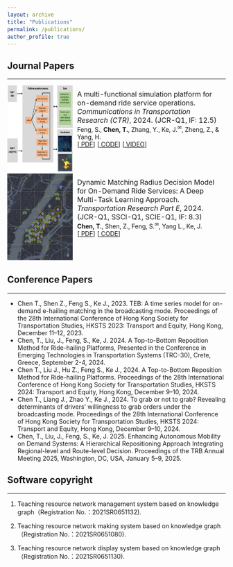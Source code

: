 ```yaml
---
layout: archive
title: "Publications"
permalink: /publications/
author_profile: true
---
```





## Journal Papers

<hr style="height:2px;border-width:0;color:gray;background-color:gray" />

<table style="width:100%;border:0px;border-spacing:0px;border-collapse:separate;margin-right:auto;margin-left:auto;"><tbody>


<tr onmouseout="font_stop()" onmouseover="font_start()" bgcolor="">
    <td style="padding: 0px; padding-bottom: 0px; width: 30%; vertical-align: middle;">
        <img src="/images/research/feng2023multi.png" width="200" height="200">
    </td>
    <td style="padding: 10px; padding-bottom: 0px; width: 70%; vertical-align: top;">
        <font size="3">  
            A multi-functional simulation platform for on-demand ride service operations.
            <em>Communications in Transportation Research (CTR)</em>, 2024. (JCR-Q1, IF: 12.5)
        </font>
        <br>
        Feng, S., <strong>Chen, T.</strong>, Zhang, Y., Ke, J.<sup>✉</sup>, Zheng, Z., & Yang, H.
        <br>
        [<a href="https://arxiv.org/pdf/2303.12336"><i class="fa fa-file-pdf-o" aria-hidden="true"></i> PDF</a>]
        [<a href="https://github.com/HKU-Smart-Mobility-Lab/Transportation_Simulator"><i class="fa fa-file-pdf-o" aria-hidden="true"></i> CODE</a>]
        [<a href="https://youtu.be/q25L7lr77ms"><i class="fa fa-file-pdf-o" aria-hidden="true"></i> VIDEO</a>]
        <br>
        <p></p>
    </td>
</tr>

<tr onmouseout="font_stop()" onmouseover="font_start()" bgcolor="">
  <td style="padding:0px;padding-bottom: 0px;width:30%;vertical-align:middle">
    <img src="/images/research/order-matching.jpg" width="200" height="200">
  </td>
  <td style="padding:10px;padding-bottom: 0px;width:70%;vertical-align:top">
    <font size=3>  
      Dynamic Matching Radius Decision Model for On-Demand Ride Services: A Deep Multi-Task Learning Approach.
      <em>Transportation Research Part E</em>, 2024. (JCR-Q1, SSCI-Q1, SCIE-Q1, IF: 8.3)
    </font>
    <br>
    <strong>Chen, T.</strong>, Shen, Z., Feng, S.<sup>✉</sup>, Yang L., Ke, J.
    <br>
    [<a href=""><i class="fa fa-file-pdf-o" aria-hidden="true"></i> PDF</a>]
    [<a href="https://github.com/HKU-Smart-Mobility-Lab/DL-MRD-Broadcasting"><i class="fa fa-file-pdf-o" aria-hidden="true"></i> CODE</a>]
    <br>
    <p></p>
  </td>
</tr>


</tbody>
</table>

## Conference Papers
<hr style="height:2px;border-width:0;color:gray;background-color:gray" />

- Chen T., Shen Z., Feng S., Ke J., 2023. TEB: A time series model for on-demand e-hailing matching in the broadcasting mode. Proceedings of the 28th International Conference of Hong Kong Society for Transportation Studies, HKSTS 2023: Transport and Equity, Hong Kong, December 11–12, 2023.
- Chen, T., Liu, J., Feng, S., Ke, J. 2024. A Top-to-Bottom Reposition Method for Ride-hailing Platforms, Presented in the Conference in Emerging Technologies in Transportation Systems (TRC-30), Crete, Greece, September 2-4, 2024.
- Chen T., Liu J., Hu Z., Feng S., Ke J., 2024. A Top-to-Bottom Reposition Method for Ride-hailing Platforms. Proceedings of the 28th International Conference of Hong Kong Society for Transportation Studies, HKSTS 2024: Transport and Equity, Hong Kong, December 9–10, 2024.
- Chen T., Liang J., Zhao Y., Ke J., 2024. To grab or not to grab? Revealing determinants of drivers’ willingness to grab orders under the broadcasting mode. Proceedings of the 28th International Conference of Hong Kong Society for Transportation Studies, HKSTS 2024: Transport and Equity, Hong Kong, December 9–10, 2024.
- Chen, T., Liu, J., Feng, S., Ke, J. 2025. Enhancing Autonomous Mobility on Demand Systems: A Hierarchical Repositioning Approach Integrating Regional-level and Route-level Decision. Proceedings of the TRB Annual Meeting 2025, Washington, DC, USA, January 5–9, 2025.

## Software copyright
<hr style="height:2px;border-width:0;color:gray;background-color:gray" />

1. Teaching resource network management system based on knowledge graph（Registration No.：2021SR0651132).

2. Teaching resource network making system based on knowledge graph（Registration No.：2021SR0651080).

3. Teaching resource network display system based on knowledge graph（Registration No.：2021SR0651130).
